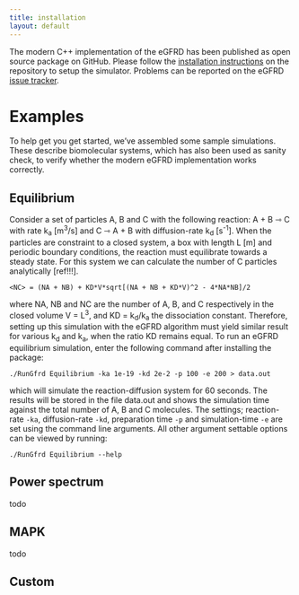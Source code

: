 ```yaml
---
title: installation
layout: default
---
```


The modern C++ implementation of the eGFRD has been published as open source package on GitHub. Please follow the [installation instructions]({{site.github_install_instructions}}) on the repository to setup the simulator. Problems can be reported on the eGFRD [issue tracker]({{site.github_issue_tracker}}).

# Examples
To help get you get started, we’ve assembled some sample simulations. These describe biomolecular systems, which has also been used as sanity check, to verify whether the modern eGFRD implementation works correctly.

## Equilibrium
Consider a set of particles A, B and C with the following reaction: A + B ⇾ C with rate k<sub>a</sub> [m<sup>3</sup>/s] and C ⇾ A + B with diffusion-rate k<sub>d</sub> [s<sup>-1</sup>]. When the particles are constraint to a closed system, a box with length L [m] and periodic boundary conditions, the reaction must equilibrate towards a steady state. For this system we can calculate the number of C particles analytically [ref!!!].
```
<NC> = (NA + NB) + KD*V*sqrt[(NA + NB + KD*V)^2 - 4*NA*NB]/2
```

where NA, NB and NC are the number of A, B, and C respectively in the closed volume V = L<sup>3</sup>, and KD = k<sub>d</sub>/k<sub>a</sub> the dissociation constant. Therefore, setting up this simulation with the eGFRD algorithm must yield similar result for various k<sub>d</sub> and k<sub>a</sub>, when the ratio KD remains equal. To run an eGFRD equilibrium simulation, enter the following command after installing the package:
```
./RunGfrd Equilibrium -ka 1e-19 -kd 2e-2 -p 100 -e 200 > data.out
```

which will simulate the reaction-diffusion system for 60 seconds. The results will be stored in the file data.out and shows the simulation time against the total number of A, B and C molecules. The settings; reaction-rate ```-ka```, diffusion-rate ```-kd```, preparation time ```-p``` and simulation-time ```-e``` are set using the command line arguments. All other argument settable options can be viewed by running:
```
./RunGfrd Equilibrium --help
```

## Power spectrum
todo

## MAPK
todo

## Custom
